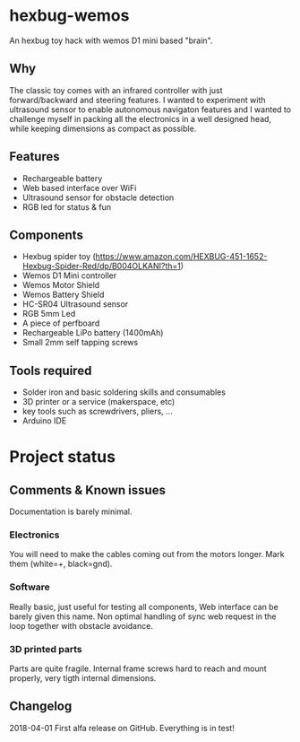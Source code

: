 # hexbug-wemos
An hexbug toy hack with wemos D1 mini based "brain".

## Why

The classic toy comes with an infrared controller with just forward/backward and steering features.
I wanted to experiment with ultrasound sensor to enable autonomous navigaton features and I wanted to challenge myself in packing all the electronics in a well designed head, while keeping dimensions as compact as possible.

## Features

* Rechargeable battery
* Web based interface over WiFi
* Ultrasound sensor for obstacle detection
* RGB led for status & fun

## Components

* Hexbug spider toy (https://www.amazon.com/HEXBUG-451-1652-Hexbug-Spider-Red/dp/B004OLKANI?th=1)
* Wemos D1 Mini controller
* Wemos Motor Shield
* Wemos Battery Shield
* HC-SR04 Ultrasound sensor 
* RGB 5mm Led
* A piece of perfboard
* Rechargeable LiPo battery (1400mAh)
* Small 2mm self tapping screws 

## Tools required

* Solder iron and basic soldering skills and consumables
* 3D printer or a service (makerspace, etc)
* key tools such as screwdrivers, pliers, ...
* Arduino IDE


# Project status

## Comments & Known issues

Documentation is barely minimal.

### Electronics

You will need to make the cables coming out from the motors longer. Mark them (white=+, black=gnd).

### Software

Really basic, just useful for testing all components, Web interface can be barely given this name.
Non optimal handling of sync web request in the loop together with obstacle avoidance.

### 3D printed parts

Parts are quite fragile. 
Internal frame screws hard to reach and mount properly, very tigth internal dimensions. 

## Changelog

2018-04-01 First alfa release on GitHub. Everything is in test! 

